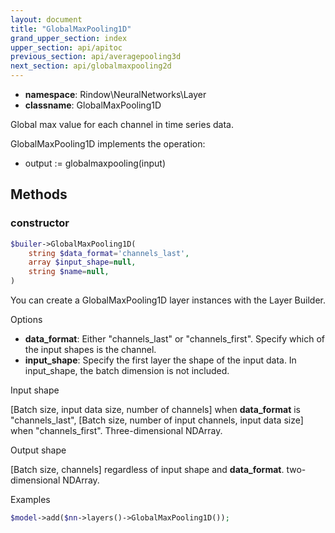 ```yaml
---
layout: document
title: "GlobalMaxPooling1D"
grand_upper_section: index
upper_section: api/apitoc
previous_section: api/averagepooling3d
next_section: api/globalmaxpooling2d
---
```


- **namespace**: Rindow\NeuralNetworks\Layer
- **classname**: GlobalMaxPooling1D

Global max value for each channel in time series data.

GlobalMaxPooling1D implements the operation:

- output := globalmaxpooling(input)


Methods
-------

### constructor
```php
$builer->GlobalMaxPooling1D(
    string $data_format='channels_last',
    array $input_shape=null,
    string $name=null,
)
```
You can create a GlobalMaxPooling1D layer instances with the Layer Builder.

Options

- **data_format**: Either "channels_last" or "channels_first". Specify which of the input shapes is the channel.
- **input_shape**: Specify the first layer the shape of the input data. In input_shape, the batch dimension is not included.

Input shape

[Batch size, input data size, number of channels] when **data_format** is "channels_last", [Batch size, number of input channels, input data size] when "channels_first".
 Three-dimensional NDArray.


Output shape

[Batch size, channels] regardless of input shape and **data_format**.
 two-dimensional NDArray.

Examples

```php
$model->add($nn->layers()->GlobalMaxPooling1D());
```
